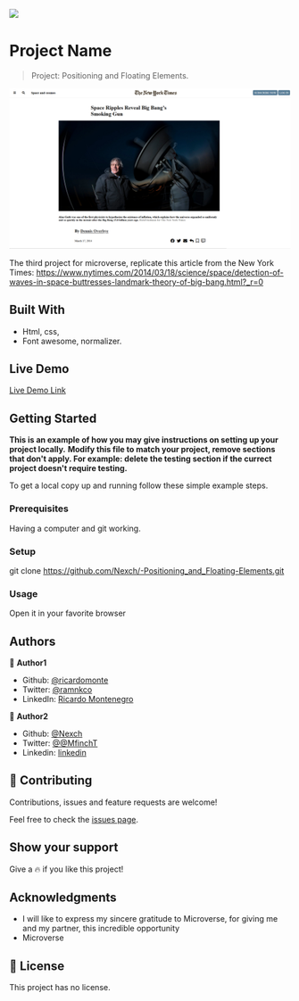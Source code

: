 ![](https://img.shields.io/badge/Microverse-blueviolet)

# Project Name

> Project: Positioning and Floating Elements.

![screenshot](./pictures/screnshot.png)

The third project for microverse, replicate this article from the New York Times: https://www.nytimes.com/2014/03/18/science/space/detection-of-waves-in-space-buttresses-landmark-theory-of-big-bang.html?_r=0

## Built With

- Html, css,
- Font awesome, normalizer.

## Live Demo

[Live Demo Link](https://nexch.github.io/-Positioning_and_Floating-Elements/index.html)


## Getting Started

**This is an example of how you may give instructions on setting up your project locally.**
**Modify this file to match your project, remove sections that don't apply. For example: delete the testing section if the currect project doesn't require testing.**


To get a local copy up and running follow these simple example steps.

### Prerequisites
Having a computer and git working.
### Setup
git clone https://github.com/Nexch/-Positioning_and_Floating-Elements.git
### Usage
Open it in your favorite browser

## Authors

👤 **Author1**

- Github: [@ricardomonte](https://github.com/ricardomonte)
- Twitter: [@ramnkco](https://twitter.com/ramnkco)
- LinkedIn: [Ricardo Montenegro](https://www.linkedin.com/in/ricardo-antonio-montenegro-nu%C3%B1ez-87a74944/)

👤 **Author2**

- Github: [@Nexch](https://github.com/Nexch)
- Twitter: [@@MfinchT](https://twitter.com/MfinchT)
- Linkedin: [linkedin](www.linkedin.com/in/Nexch)

## 🤝 Contributing

Contributions, issues and feature requests are welcome!

Feel free to check the [issues page](issues/).

## Show your support

Give a :fire: if you like this project!

## Acknowledgments

- I will like to express my sincere gratitude to Microverse, for giving me and my partner, this incredible opportunity
- Microverse

## 📝 License

This project has no license.
